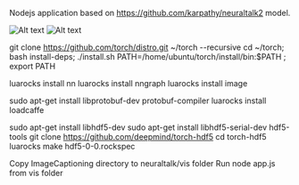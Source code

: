 Nodejs application based on https://github.com/karpathy/neuraltalk2 model.

![Alt text](sc1.jpg?raw=true "Home Page")
![Alt text](sc2.jpg?raw=true "Captioned text")

git clone https://github.com/torch/distro.git ~/torch --recursive
cd ~/torch; bash install-deps;
./install.sh
PATH=/home/ubuntu/torch/install/bin\:$PATH ; export PATH

luarocks install nn
luarocks install nngraph 
luarocks install image

sudo apt-get install libprotobuf-dev protobuf-compiler
luarocks install loadcaffe

sudo apt-get install libhdf5-dev
sudo apt-get install libhdf5-serial-dev hdf5-tools
git clone https://github.com/deepmind/torch-hdf5
cd torch-hdf5
luarocks make hdf5-0-0.rockspec

Copy ImageCaptioning directory to neuraltalk/vis folder
Run node app.js from vis folder
